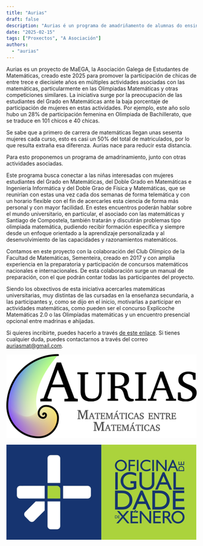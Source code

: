 ```yaml
---
title: "Aurias"
draft: false
description: "Aurias é un programa de amadriñamento de alumnas do ensino medio (ESO e Bacharelato) por estudantes do grao en Matemáticas (e os dobres graos con Informática e Física)."
date: "2025-02-15"
tags: ["Proxectos", "A Asociación"]
authors:
  - "aurias"
---
```


Aurias es un proyecto de MaEGA, la Asociación Galega de Estudantes de Matemáticas, creado este 2025 para promover la participación de chicas de entre trece e diecisiete años en múltiples actividades asociadas con las matemáticas, particularmente en las Olimpiadas Matemáticas y otras competiciones similares. La iniciativa surge por la preocupación de las estudiantes del Grado en Matemáticas ante la baja porcentaje de participación de mujeres en estas actividades. Por ejemplo, este año solo hubo un 28% de participación femenina en Olimpiada de Bachillerato, que se traduce en 101 chicos e 40 chicas.

Se sabe que a primero de carrera de matemáticas llegan unas sesenta mujeres cada curso, esto es casi un 50% del total de matriculados, por lo que resulta extraña esa diferenza. Aurias nace para reducir esta distancia.

Para esto proponemos un programa de amadrinamiento, junto con otras actividades asociadas.

Este programa busca conectar a las niñas interesadas con mujeres estudiantes del Grado en Matemáticas, del Doble Grado en Matemáticas e Ingeniería Informática y del Doble Grao de Física y Matemáticas, que se reunirían con estas una vez cada dos semanas de forma telemática y con un horario flexible con el fin de acercarles esta ciencia de forma más personal y con mayor facilidad. En estes encuentros poderán hablar sobre el mundo universitario, en particular, el asociado con las matemáticas y Santiago de Compostela, también tratarán y discutirán problemas tipo olimpiada matemática, pudiendo recibir formación específica y siempre desde un enfoque orientado a la aprendizaje personalizada y al desenvolvimiento de las capacidades y razonamientos matemáticos.

Contamos en este proyecto con la colaboración del Club Olímpico de la Facultad de Matemáticas, Sementeira, creado en 2017 y con amplia experiencia en la preparatoria y participación de concursos matemáticos nacionales e internacionales. De esta colaboración surge un manual de preparación, con el que podrán contar todas las participantes del proyecto.

Siendo los obxectivos de esta iniciativa acercarles matemáticas universitarias, muy distintas de las cursadas en la enseñanza secundaria, a las participantes y, como se dijo en el inicio, motivarlas a participar en actividades matemáticas, como pueden ser el concurso Explícoche Matemáticas 2.0 o las Olimpíadas matemáticas y un encuentro presencial opcional entre madrinas e ahijadas.

Si quieres incribirte, puedes hacerlo a través [de este enlace](https://docs.google.com/forms/d/e/1FAIpQLScOJ_JILc9EY3Qj1GpqrBKo6_lyrdaceS93p0RzgGk0lKLMwA/viewform). Si tienes cualquier duda, puedes contactarnos a través del correo auriasmat@gmail.com.




![Logo de Aurias](featured.png)

<img src="logo_oix.png" alt="Logo de la OIX" width="1000"/>
